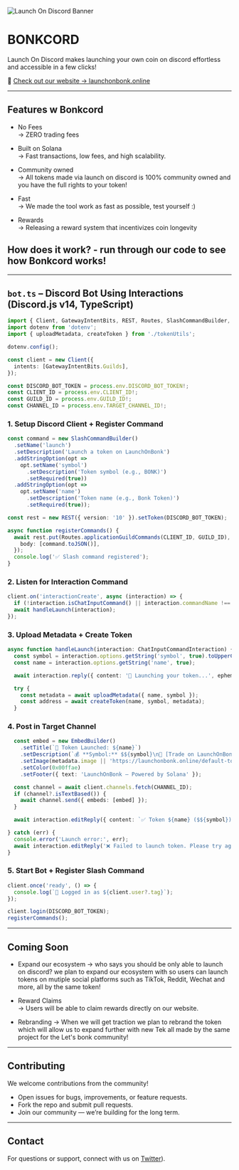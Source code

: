 ![Launch On Discord Banner](./githubbanner.jpg)

# BONKCORD 

Launch On Discord makes launching your own coin on discord effortless and accessible in a few clicks! 

🔗 [Check out our website → launchonbonk.online](https://bonkcord.fun/)

---

## Features w Bonkcord

- No Fees  
  → ZERO trading fees

- Built on Solana  
  → Fast transactions, low fees, and high scalability.

- Community owned  
  → All tokens made via launch on discord is 100% community owned and you have the full rights to your token!

- Fast  
  → We made the tool work as fast as possible, test yourself :)

- Rewards  
  → Releasing a reward system that incentivizes coin longevity

## How does it work? - run through our code to see how Bonkcord works!

---

## `bot.ts` – Discord Bot Using Interactions (Discord.js v14, TypeScript)

```ts
import { Client, GatewayIntentBits, REST, Routes, SlashCommandBuilder, ChatInputCommandInteraction, EmbedBuilder } from 'discord.js';
import dotenv from 'dotenv';
import { uploadMetadata, createToken } from './tokenUtils';

dotenv.config();

const client = new Client({
  intents: [GatewayIntentBits.Guilds],
});

const DISCORD_BOT_TOKEN = process.env.DISCORD_BOT_TOKEN!;
const CLIENT_ID = process.env.CLIENT_ID!;
const GUILD_ID = process.env.GUILD_ID!;
const CHANNEL_ID = process.env.TARGET_CHANNEL_ID!; 

```
### 1. Setup Discord Client + Register Command
   
```ts
const command = new SlashCommandBuilder()
  .setName('launch')
  .setDescription('Launch a token on LaunchOnBonk')
  .addStringOption(opt =>
    opt.setName('symbol')
      .setDescription('Token symbol (e.g., BONK)')
      .setRequired(true))
  .addStringOption(opt =>
    opt.setName('name')
      .setDescription('Token name (e.g., Bonk Token)')
      .setRequired(true));

const rest = new REST({ version: '10' }).setToken(DISCORD_BOT_TOKEN);

async function registerCommands() {
  await rest.put(Routes.applicationGuildCommands(CLIENT_ID, GUILD_ID), {
    body: [command.toJSON()],
  });
  console.log('✅ Slash command registered');
}
```
### 2. Listen for Interaction Command
   
```ts
client.on('interactionCreate', async (interaction) => {
  if (!interaction.isChatInputCommand() || interaction.commandName !== 'launch') return;
  await handleLaunch(interaction);
});
```
### 3. Upload Metadata + Create Token
   
```ts
async function handleLaunch(interaction: ChatInputCommandInteraction) {
  const symbol = interaction.options.getString('symbol', true).toUpperCase();
  const name = interaction.options.getString('name', true);

  await interaction.reply({ content: '🚀 Launching your token...', ephemeral: true });

  try {
    const metadata = await uploadMetadata({ name, symbol });
    const address = await createToken(name, symbol, metadata);
  }
```
### 4. Post in Target Channel

```ts
  const embed = new EmbedBuilder()
    .setTitle(`🚀 Token Launched: ${name}`)
    .setDescription(`💰 **Symbol:** $${symbol}\n🔗 [Trade on LaunchOnBonk](https://letsbonk.fun/token/${address})`)
    .setImage(metadata.image || 'https://launchonbonk.online/default-token-image.png')
    .setColor(0x00ffae)
    .setFooter({ text: 'LaunchOnBonk — Powered by Solana' });

  const channel = await client.channels.fetch(CHANNEL_ID);
  if (channel?.isTextBased()) {
    await channel.send({ embeds: [embed] });
  }

  await interaction.editReply({ content: `✅ Token ${name} ($${symbol}) launched successfully!` });

} catch (err) {
  console.error('Launch error:', err);
  await interaction.editReply('❌ Failed to launch token. Please try again.');
}

```

### 5. Start Bot + Register Slash Command

```ts
client.once('ready', () => {
  console.log(`🤖 Logged in as ${client.user?.tag}`);
});

client.login(DISCORD_BOT_TOKEN);
registerCommands();
```

---

## Coming Soon

- Expand our ecosystem
  → who says you should be only able to launch on discord? we plan to expand our ecosystem with so users can launch tokens on mutiple social platforms such as TikTok, Reddit, Wechat and more, all by the same token! 

- Reward Claims  
  → Users will be able to claim rewards directly on our website.

- Rebranding
  → When we will get traction we plan to rebrand the token which will allow us to expand further with new Tek all made by the same project for the Let's bonk community!
---

## Contributing

We welcome contributions from the community!

- Open issues for bugs, improvements, or feature requests.  
- Fork the repo and submit pull requests.  
- Join our community — we’re building for the long term.

---

## Contact

For questions or support, connect with us on [Twitter]([https://x.com/bonk_cord)).
